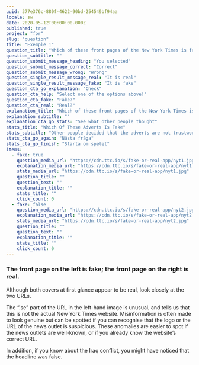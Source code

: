 ```yaml
---
uuid: 377e376c-880f-4622-90bd-254549bf94aa
locale: sw
date: 2020-05-12T00:00:00.000Z
published: true
project: "for"
slug: "question"
title: "Exemple 1"
question_title: "Which of these front pages of the New York Times is fake?"
question_subtitle: ""
question_submit_message_heading: "You selected"
question_submit_message_correct: "Correct"
question_submit_message_wrong: "Wrong"
question_single_result_message_real: "It is real"
question_single_result_message_fake: "It is fake"
question_cta_go_explanation: "Check"
question_cta_help: "Select one of the options above!"
question_cta_fake: "Fake?"
question_cta_real: "Real?"
explanation_title: "Which of these front pages of the New York Times is fake?"
explanation_subtitle: ""
explanation_cta_go_stats: "See what other people thought"
stats_title: "Which Of These Adverts Is Fake"
stats_subtitle: "Other people decided that the adverts are not trustworthy"
stats_cta_go_again: "Nästa fråga"
stats_cta_go_finish: "Starta om spelet"
items:
  - fake: true
    question_media_url: "https://cdn.ttc.io/s/fake-or-real-app/nyt1.jpg"
    explanation_media_url: "https://cdn.ttc.io/s/fake-or-real-app/nyt1.jpg"
    stats_media_url: "https://cdn.ttc.io/s/fake-or-real-app/nyt1.jpg"
    question_title: ""
    question_text: ""
    explanation_title: ""
    stats_title: ""
    click_count: 0
  - fake: false
    question_media_url: "https://cdn.ttc.io/s/fake-or-real-app/nyt2.jpg"
    explanation_media_url: "https://cdn.ttc.io/s/fake-or-real-app/nyt2.jpg"
    stats_media_url: "https://cdn.ttc.io/s/fake-or-real-app/nyt2.jpg"
    question_title: ""
    question_text: ""
    explanation_title: ""
    stats_title: ""
    click_count: 0
---
```

### The front page on the left is fake; the front page on the right is real.

Although both covers at first glance appear to be real, look closely at the two URLs.

The “.se” part of the URL in the left-hand image is unusual, and tells us that this is not the actual New York Times website. Misinformation is often made to look genuine but can be spotted if you can recognise that the logo or the URL of the news outlet is suspicious. These anomalies are easier to spot if the news outlets are well-known, or if you already know the website’s correct URL.

In addition, if you know about the Iraq conflict, you might have noticed that the headline was false.
